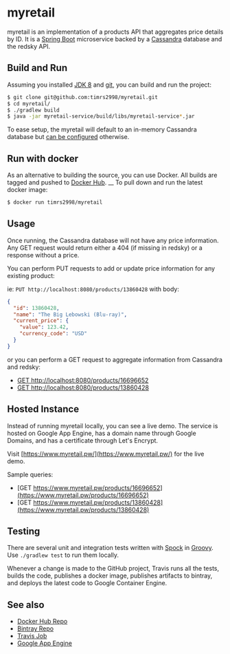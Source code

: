 # myretail

myretail is an implementation of a products API that aggregates price 
details by ID. It is a [Spring Boot](https://projects.spring.io/spring-boot/) 
microservice backed by a [Cassandra](https://cassandra.apache.org/) database
and the redsky API.

## Build and Run

Assuming you installed [JDK 8](https://www.google.com/url?sa=t&rct=j&q=&esrc=s&source=web&cd=1&cad=rja&uact=8&ved=0ahUKEwibkPOQ24fUAhUL3YMKHZwBAUoQFggoMAA&url=http%3A%2F%2Fwww.oracle.com%2Ftechnetwork%2Fjava%2Fjavase%2Fdownloads%2Fjdk8-downloads-2133151.html&usg=AFQjCNEfygdKmZ1D2xJzvYIvnYbmmXWqsA&sig2=QDn2YLxSU9EOSn3BpuzzfA)
and [git](https://git-scm.com/downloads), you can build and run the project:

```bash
$ git clone git@github.com:timrs2998/myretail.git
$ cd myretail/
$ ./gradlew build
$ java -jar myretail-service/build/libs/myretail-service*.jar
```

To ease setup, the myretail will default to an in-memory Cassandra 
database but [can be configured](./myretail-service/src/main/resources/application.yml)
otherwise. 

## Run with docker

As an alternative to building the source, you can use Docker. All builds are 
tagged and pushed to [Docker Hub](https://hub.docker.com/r/timrs2998/myretail/).
__
To pull down and run the latest docker image:

```bash
$ docker run timrs2998/myretail
```

## Usage

Once running, the Cassandra database will not have any price information. Any
GET request would return either a 404 (if missing in redsky) or a response 
without a price.

You can perform PUT requests to add or update price information for any
existing product:

ie: `PUT http://localhost:8080/products/13860428` with body:

```json
{
  "id": 13860428,
  "name": "The Big Lebowski (Blu-ray)",
  "current_price": {
    "value": 123.42,
    "currency_code": "USD"
  }
}
```

or you can perform a GET request to aggregate information from Cassandra and redsky:

 * [GET http://localhost:8080/products/16696652](http://localhost:8080/products/16696652)
 * [GET http://localhost:8080/products/13860428](http://localhost:8080/products/13860428)

## Hosted Instance

Instead of running myretail locally, you can see a live demo. The service is
hosted on Google App Engine, has a domain name through Google Domains, and
has a certificate through Let's Encrypt.

Visit [https://www.myretail.pw/](https://www.myretail.pw/) for the live demo.

Sample queries:
 * [GET https://www.myretail.pw/products/16696652](https://www.myretail.pw/products/16696652)
 * [GET https://www.myretail.pw/products/13860428](https://www.myretail.pw/products/13860428)

## Testing

There are several unit and integration tests written with 
[Spock](http://spockframework.org/) in [Groovy](http://groovy-lang.org/). Use
`./gradlew test` to run them locally.

Whenever a change is made to the GitHub project, Travis runs all the tests,
builds the code, publishes a docker image, publishes artifacts to bintray, and
deploys the latest code to Google Container Engine.

## See also

 * [Docker Hub Repo](https://hub.docker.com/r/timrs2998/myretail/)
 * [Bintray Repo](https://bintray.com/timrs2998/myretail)
 * [Travis Job](https://travis-ci.org/timrs2998/myretail)
 * [Google App Engine](https://console.cloud.google.com/kubernetes/list?project=myretail-168318)
